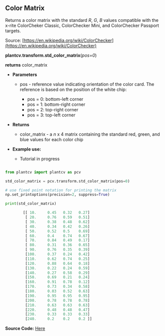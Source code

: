 ## Color Matrix

Returns a color matrix with the standard *R*, *G*, *B* values compatible with the x-rite ColorCheker Classic,
ColorChecker Mini, and ColorChecker Passport targets.

Source: [https://en.wikipedia.org/wiki/ColorChecker](https://en.wikipedia.org/wiki/ColorChecker)

**plantcv.transform.std_color_matrix**(*pos=0*)

**returns** color_matrix

- **Parameters**
    - pos - reference value indicating orientation of the color card. The reference
    is based on the position of the white chip:

        - pos = 0: bottom-left corner  
        - pos = 1: bottom-right corner
        - pos = 2: top-right corner
        - pos = 3: top-left corner

- **Returns**
    - color_matrix - a *n* x 4 matrix containing the standard red, green, and blue
    values for each color chip



- **Example use:**
    - Tutorial in progress

```python

from plantcv import plantcv as pcv

std_color_matrix = pcv.transform.std_color_matrix(pos=0)

# use fixed point notation for printing the matrix
np.set_printoptions(precision=2, suppress=True)

print(std_color_matrix)

        [[ 10.     0.45   0.32   0.27]
         [ 20.     0.76   0.59   0.51]
         [ 30.     0.38   0.48   0.62]
         [ 40.     0.34   0.42   0.26]
         [ 50.     0.52   0.5    0.69]
         [ 60.     0.4    0.74   0.67]
         [ 70.     0.84   0.49   0.17]
         [ 80.     0.31   0.36   0.65]
         [ 90.     0.76   0.35   0.39]
         [100.     0.37   0.24   0.42]
         [110.     0.62   0.74   0.25]
         [120.     0.88   0.64   0.18]
         [130.     0.22   0.24   0.59]
         [140.     0.27   0.58   0.29]
         [150.     0.69   0.21   0.24]
         [160.     0.91   0.78   0.12]
         [170.     0.73   0.34   0.58]
         [180.     0.03   0.52   0.63]
         [190.     0.95   0.95   0.95]
         [200.     0.78   0.78   0.78]
         [210.     0.63   0.63   0.63]
         [220.     0.48   0.48   0.47]
         [230.     0.33   0.33   0.33]
         [240.     0.2    0.2    0.2 ]]

```
**Source Code:** [Here](https://github.com/danforthcenter/plantcv/blob/master/plantcv/plantcv/transform/color_correction.py)

